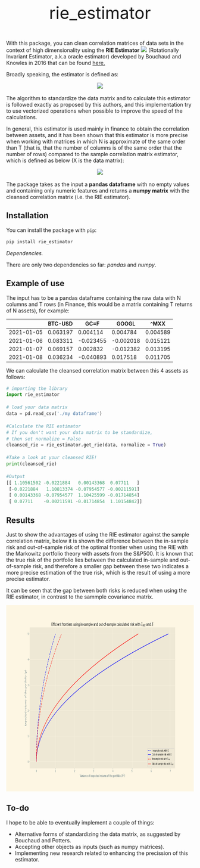 <p align="center" style="font-size:45px">
rie_estimator</p>

With this package, you can clean correlation matrices of data sets in the context of high dimensionality using the **RIE Estimator** <img src="https://render.githubusercontent.com/render/math?math=\color{red}\Xi_{RIE}"> (Rotationally Invariant Estimator, a.k.a oracle estimator) developed by Bouchaud and Knowles in 2016 that can be found [here.](https://www.researchgate.net/publication/323255675_An_Optimal_Rotational_Invariant_Estimator_for_General_Covariance_Matrices_the_outliers)

Broadly speaking, the estimator is defined as:

<p align = "center">
<img  src="https://render.githubusercontent.com/render/math?math=\LARGE\color{red}\Xi_{RIE}%20=%20\sum_{k=1}^{N}%20\xi_k^{RIE}%20u_k%20u_k^T">
</p>


The algorithm to standardize the data matrix and to calculate this estimator is followed exactly as proposed by this authors, and this implementation try to use vectorized operations when possible to improve the speed of the calculations.

In general, this estimator is used mainly in finance to obtain the correlation between assets, and it has been shown that this estimator is more precise when working with matrices in which N is approximate of the same order than T (that is, that the number of columns is of the same order that the number of rows) compared to the sample correlation matrix estimator, which is defined as below (X is the data matrix):

<p align = "center">
<img  src="https://render.githubusercontent.com/render/math?math=\LARGE\color{red}\E=\frac{1}{T}XX^T">
</p>


The package takes as the input a **pandas dataframe** with no empty values and containing only numeric features and returns a **numpy matrix** with the cleansed correlation matrix (i.e. the RIE estimator).


## Installation

You can install the package with `pip`:

```sh
pip install rie_estimator
```

*Dependencies.*

There are only two dependencies so far: *pandas* and *numpy*.


## Example of use

The input has to be a pandas dataframe containing the raw data with N columns and T rows (in Finance, this would be a matrix containing T returns of N assets), for example:


|  |BTC-USD |GC=F |GOOGL | ^MXX|
| ---| ---| ---| ---| ---|
|2021-01-05| 0.063197  |0.004114 | 0.004784  |0.004589|
|2021-01-06 | 0.083311 |-0.023455 |-0.002018 | 0.015121|
|2021-01-07 | 0.069157 | 0.002832 |-0.012382 | 0.013195|
|2021-01-08 | 0.036234 |-0.040893 | 0.017518 | 0.011705|

We can calculate the cleansed correlation matrix between this 4 assets as follows:


```python
# importing the library
import rie_estimator

# load your data matrix
data = pd.read_csv('./my dataframe')

#Calculate the RIE estimator
# If you don't want your data matrix to be standardize,
# then set normalize = False
cleansed_rie = rie_estimator.get_rie(data, normalize = True)

#Take a look at your cleansed RIE!
print(cleansed_rie)

#Output
[[ 1.10561502 -0.0221884   0.00143368  0.07711   ]
 [-0.0221884   1.10813374 -0.07954577 -0.00211591]
 [ 0.00143368 -0.07954577  1.10425599 -0.01714854]
 [ 0.07711    -0.00211591 -0.01714854  1.10154842]]


```

## Results

Just to show the advantages of using the RIE estimator against the sample correlation matrix, below it is shown the difference between the in-sample risk and out-of-sample risk of the optimal frontier when using the RIE with the Markowitz portfolio theory with assets from the S&P500. It is known that the true risk of the portfolio lies between the calculated in-sample and out-of-sample risk, and therefore a smaller gap between these two indicates a more precise estimation of the true risk, which is the result of using a more precise estimator.

 It can be seen that the gap between both risks is reduced when using the RIE estimator, in contrast to the sammple covariance matrix.

<p align="center" width="100%">
  <img src="_static/RIEvsE_ing.png" height="500">
</p>


## To-do

I hope to be able to eventually implement a couple of things:
- Alternative forms of standardizing the data matrix, as suggested by Bouchaud and Potters.
- Accepting other objects as inputs (such as numpy matrices).
- Implementing new research related to enhancing the precission of this estimator.
